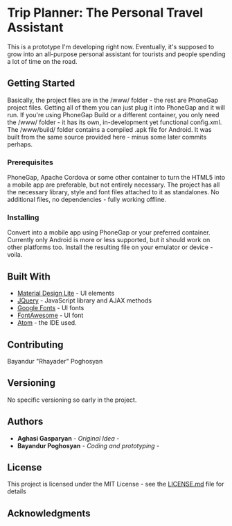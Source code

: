 # Trip Planner: The Personal Travel Assistant

This is a prototype I'm developing right now. Eventually, it's supposed to grow into an all-purpose personal assistant for tourists and people spending a lot of time on the road.

## Getting Started

Basically, the project files are in the /www/ folder - the rest are PhoneGap project files. Getting all of them you can just plug it into PhoneGap and it will run. If you're using PhoneGap Build or a different container, you only need the /www/ folder - it has its own, in-development yet functional config.xml. The /www/build/ folder contains a compiled .apk file for Android. It was built from the same source provided here - minus some later commits perhaps.

### Prerequisites

PhoneGap, Apache Cordova or some other container to turn the HTML5 into a mobile app are preferable, but not entirely necessary. The project has all the necessary library, style and font files attached to it as standalones. No additional files, no dependencies - fully working offline.

### Installing

Convert into a mobile app using PhoneGap or your preferred container. Currently only Android is more or less supported, but it should work on other platforms too. Install the resulting file on your emulator or device - voila.

## Built With

* [Material Design Lite]( https://getmdl.io/ ) - UI elements
* [JQuery]( https://jquery.com/ ) - JavaScript library and AJAX methods
* [Google Fonts]( https://fonts.google.com/ ) - UI fonts
* [FontAwesome]( fontawesome.io ) - UI font
* [Atom]( atom.io ) - the IDE used.

## Contributing

Bayandur "Rhayader" Poghosyan

## Versioning

No specific versioning so early in the project.

## Authors

* **Aghasi Gasparyan** - *Original Idea* -
* **Bayandur Poghosyan** - *Coding and prototyping* -

## License

This project is licensed under the MIT License - see the [LICENSE.md](LICENSE.md) file for details

## Acknowledgments
